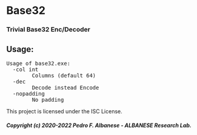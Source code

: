 # Base32
### Trivial Base32 Enc/Decoder

## Usage:
<pre>Usage of base32.exe:
  -col int
        Columns (default 64)
  -dec
        Decode instead Encode
  -nopadding
        No padding
</pre>

This project is licensed under the ISC License.

##### Copyright (c) 2020-2022 Pedro F. Albanese - ALBANESE Research Lab.
